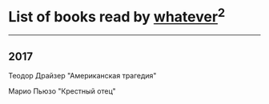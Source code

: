# List of books read by [whatever](https://www.facebook.com/app_scoped_user_id/2004720323142248/)<sup>2</sup>
---

## 2017

Теодор Драйзер "Американская трагедия"


Марио Пьюзо "Крестный отец"



